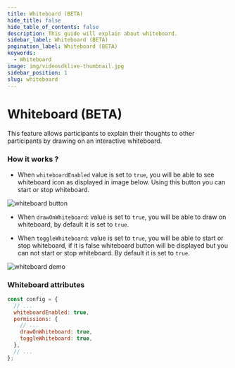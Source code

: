 ```yaml
---
title: Whiteboard (BETA)
hide_title: false
hide_table_of_contents: false
description: This guide will explain about whiteboard.
sidebar_label: Whiteboard (BETA)
pagination_label: Whiteboard (BETA)
keywords:
  - Whiteboard
image: img/videosdklive-thumbnail.jpg
sidebar_position: 1
slug: whiteboard
---
```


# Whiteboard (BETA)

This feature allows participants to explain their thoughts to other participants by drawing on an interactive whiteboard.

### How it works ?

- When `whiteboardEnabled` value is set to `true`, you will be able to see whiteboard icon as displayed in image below. Using this button you can start or stop whiteboard.

![whiteboard button](/img/prebuilt/prebuilt-whiteboard.png)

- When `drawOnWhiteboard`: value is set to `true`, you will be able to draw on whiteboard, by default it is set to `true`.

- When `toggleWhiteboard`: value is set to `true`, you will be able to start or stop whiteboard, if it is false whiteboard button will be displayed but you can not start or stop whiteboard. By default it is set to `true`.

![whiteboard demo](/img/prebuilt/prebuilt-whiteboard-open.png)

### Whiteboard attributes

```js title="index.html"
const config = {
  // ...
  whiteboardEnabled: true,
  permissions: {
    // ...
    drawOnWhiteboard: true,
    toggleWhiteboard: true,
  },
  // ...
};
```
